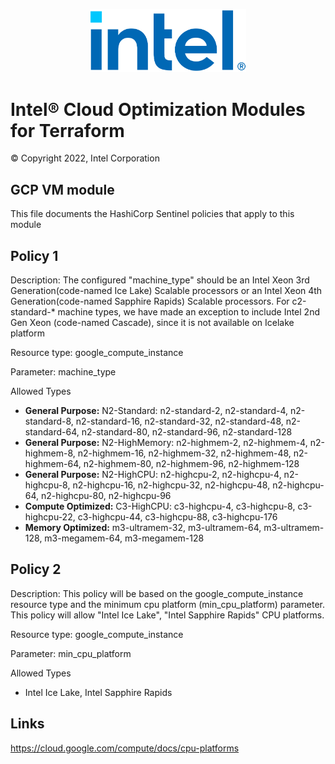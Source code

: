 <p align="center">
  <img src="./images/logo-classicblue-800px.png" alt="Intel Logo" width="250"/>
</p>

# Intel® Cloud Optimization Modules for Terraform  

© Copyright 2022, Intel Corporation

## GCP VM module

This file documents the HashiCorp Sentinel policies that apply to this module

## Policy 1

Description: The configured "machine_type" should be an Intel Xeon 3rd Generation(code-named Ice Lake) Scalable processors or an Intel Xeon 4th Generation(code-named Sapphire Rapids) Scalable processors. For c2-standard-* machine types, we have made an exception to include Intel 2nd Gen Xeon (code-named Cascade), since it is not available on Icelake platform

Resource type: google_compute_instance

Parameter: machine_type

Allowed Types

- **General Purpose:**  N2-Standard:  n2-standard-2, n2-standard-4, n2-standard-8, n2-standard-16, n2-standard-32, n2-standard-48, n2-standard-64, n2-standard-80, n2-standard-96, n2-standard-128
- **General Purpose:** N2-HighMemory: n2-highmem-2, n2-highmem-4, n2-highmem-8, n2-highmem-16, n2-highmem-32, n2-highmem-48, n2-highmem-64, n2-highmem-80, n2-highmem-96, n2-highmem-128
- **General Purpose:** N2-HighCPU: n2-highcpu-2, n2-highcpu-4, n2-highcpu-8, n2-highcpu-16, n2-highcpu-32, n2-highcpu-48, n2-highcpu-64, n2-highcpu-80, n2-highcpu-96
- **Compute Optimized:** C3-HighCPU: c3-highcpu-4, c3-highcpu-8, c3-highcpu-22, c3-highcpu-44, c3-highcpu-88, c3-highcpu-176
- **Memory Optimized:** m3-ultramem-32, m3-ultramem-64, m3-ultramem-128, m3-megamem-64, m3-megamem-128

## Policy 2

Description: This policy will be based on the google_compute_instance resource type and the minimum cpu platform (min_cpu_platform) parameter. This policy will allow "Intel Ice Lake", "Intel Sapphire Rapids" CPU platforms.

Resource type: google_compute_instance

Parameter: min_cpu_platform

Allowed Types

- Intel Ice Lake, Intel Sapphire Rapids

## Links
<https://cloud.google.com/compute/docs/cpu-platforms>
